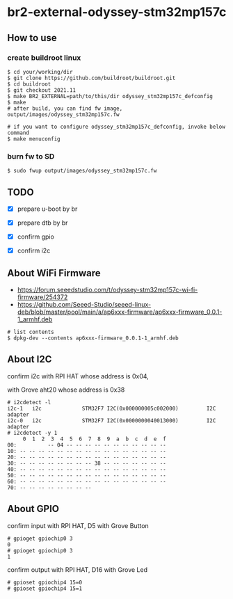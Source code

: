 # br2-external-odyssey-stm32mp157c

## How to use

### create buildroot linux

```
$ cd your/working/dir
$ git clone https://github.com/buildroot/buildroot.git
$ cd buildroot
$ git checkout 2021.11
$ make BR2_EXTERNAL=path/to/this/dir odyssey_stm32mp157c_defconfig
$ make
# after build, you can find fw image, output/images/odyssey_stm32mp157c.fw

# if you want to configure odyssey_stm32mp157c_defconfig, invoke below command
$ make menuconfig
```

### burn fw to SD

```
$ sudo fwup output/images/odyssey_stm32mp157c.fw
```

## TODO 

- [x] prepare u-boot by br
- [x] prepare dtb by br
- [x] confirm gpio
- [x] confirm i2c


## About WiFi Firmware

- https://forum.seeedstudio.com/t/odyssey-stm32mp157c-wi-fi-firmware/254372
- https://github.com/Seeed-Studio/seeed-linux-deb/blob/master/pool/main/a/ap6xxx-firmware/ap6xxx-firmware_0.0.1-1_armhf.deb

```
# list contents
$ dpkg-dev --contents ap6xxx-firmware_0.0.1-1_armhf.deb
```


## About I2C

confirm i2c with RPI HAT whose address is 0x04,

with Grove aht20 whose address is 0x38

```
# i2cdetect -l
i2c-1   i2c             STM32F7 I2C(0x000000005c002000)         I2C adapter
i2c-0   i2c             STM32F7 I2C(0x0000000040013000)         I2C adapter
# i2cdetect -y 1
     0  1  2  3  4  5  6  7  8  9  a  b  c  d  e  f
00:          -- 04 -- -- -- -- -- -- -- -- -- -- --
10: -- -- -- -- -- -- -- -- -- -- -- -- -- -- -- --
20: -- -- -- -- -- -- -- -- -- -- -- -- -- -- -- --
30: -- -- -- -- -- -- -- -- 38 -- -- -- -- -- -- --
40: -- -- -- -- -- -- -- -- -- -- -- -- -- -- -- --
50: -- -- -- -- -- -- -- -- -- -- -- -- -- -- -- --
60: -- -- -- -- -- -- -- -- -- -- -- -- -- -- -- --
70: -- -- -- -- -- -- -- --
```


## About GPIO

confirm input with RPI HAT, D5 with Grove Button

```
# gpioget gpiochip0 3
0
# gpioget gpiochip0 3
1
```

confirm output with RPI HAT, D16 with Grove Led

```
# gpioset gpiochip4 15=0
# gpioset gpiochip4 15=1
```

